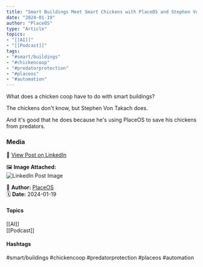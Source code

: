 ```yaml
---
title: "Smart Buildings Meet Smart Chickens with PlaceOS and Stephen Von Takach"  
date: "2024-01-19"  
author: "PlaceOS"  
type: "Article"  
topics:  
- "[[AI]]"  
- "[[Podcast]]"   
tags:  
- "#smart/buildings"  
- "#chickencoop"  
- "#predatorprotection"  
- "#placeos"  
- "#automation"
---
```

What does a chicken coop have to do with smart buildings?

The chickens don't know, but Stephen Von Takach does.

And it's good that he does because he's using PlaceOS to save his chickens from predators.

### Media

🔗 [View Post on LinkedIn](https://www.linkedin.com/feed/update/urn:li:activity:7153989444725829632)  
  
🖼 **Image Attached:**  
![LinkedIn Post Image](https://media.licdn.com/dms/image/v2/D5612AQGLxnZelzmgbQ/article-cover_image-shrink_423_752/article-cover_image-shrink_423_752/0/1705642415610?e=1747267200&v=beta&t=wE7F8vDcd23gZhK_YjN0LMGakMP5blnT_otm94rbKks)  
  
👤 **Author:** [PlaceOS](https://www.linkedin.com/in/jonathanmcfarlane/)  
🗓️ **Date:** 2024-01-19

#### Topics

[[AI]]  
[[Podcast]]  

#### Hashtags

#smart/buildings #chickencoop #predatorprotection #placeos #automation